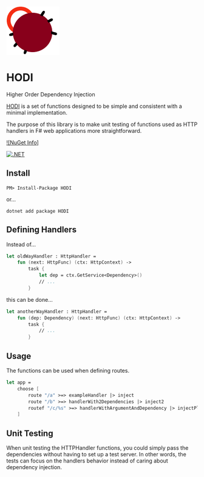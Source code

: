 ![HODI](https://raw.githubusercontent.com/ericfortmeyer/HODI/master/hodi.png)

# HODI

Higher Order Dependency Injection

[HODI](https://www.nuget.org/packages/HODI/) is a set of functions designed to be simple and consistent with a minimal implementation.

The purpose of this library is to make unit testing of functions used as HTTP handlers in F# web applications more straightforward.

[![NuGet Info]](https://www.nuget.org/packages/HODI/)

[![.NET](https://github.com/ericfortmeyer/HODI/actions/workflows/dotnet.yml/badge.svg)](https://github.com/ericfortmeyer/HODI/actions/workflows/dotnet.yml)

## Install

```
PM> Install-Package HODI
```

or...

```
dotnet add package HODI
```

## Defining Handlers
Instead of...

```fsharp
let oldWayHandler : HttpHandler =
    fun (next: HttpFunc) (ctx: HttpContext) ->
        task {
            let dep = ctx.GetService<Dependency>()
            // ...
        }
```

this can be done...

```fsharp
let anotherWayHandler : HttpHandler =
    fun (dep: Dependency) (next: HttpFunc) (ctx: HttpContext) ->
        task {
            // ...
        }
```

## Usage
The functions can be used when defining routes.

```fsharp
let app =
    choose [
        route "/a" >=> exampleHandler |> inject
        route "/b" >=> handlerWith2Dependencies |> inject2
        routef "/c/%s" >=> handlerWithArgumentAndDependency |> injectPlus
    ]
```

## Unit Testing
When unit testing the HTTPHandler functions, you could simply pass the dependencies without having to set up a test server.
In other words, the tests can focus on the handlers behavior instead of caring about dependency injection.
